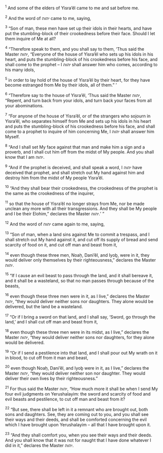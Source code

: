 <sup>1</sup> And some of the elders of Yisra’ĕl came to me and sat before me.

<sup>2</sup> And the word of יהוה came to me, saying,

<sup>3</sup> “Son of man, these men have set up their idols in their hearts, and have put the stumbling-block of their crookedness before their face. Should I let them inquire of Me at all?

<sup>4</sup> “Therefore speak to them, and you shall say to them, ‘Thus said the Master יהוה, “Everyone of the house of Yisra’ĕl who sets up his idols in his heart, and puts the stumbling-block of his crookedness before his face, and shall come to the prophet – I יהוה shall answer him who comes, according to his many idols,

<sup>5</sup> in order to lay hold of the house of Yisra’ĕl by their heart, for they have become estranged from Me by their idols, all of them.” ’

<sup>6</sup> “Therefore say to the house of Yisra’ĕl, ‘Thus said the Master יהוה, “Repent, and turn back from your idols, and turn back your faces from all your abominations.

<sup>7</sup> “For anyone of the house of Yisra’ĕl, or of the strangers who sojourn in Yisra’ĕl, who separates himself from Me and sets up his idols in his heart and puts the stumbling-block of his crookedness before his face, and shall come to a prophet to inquire of him concerning Me, I יהוה shall answer him Myself.

<sup>8</sup> “And I shall set My face against that man and make him a sign and a proverb, and I shall cut him off from the midst of My people. And you shall know that I am יהוה.

<sup>9</sup> “And if the prophet is deceived, and shall speak a word, I יהוה have deceived that prophet, and shall stretch out My hand against him and destroy him from the midst of My people Yisra’ĕl.

<sup>10</sup> “And they shall bear their crookedness, the crookedness of the prophet is the same as the crookedness of the inquirer,

<sup>11</sup> so that the house of Yisra’ĕl no longer strays from Me, nor be made unclean any more with all their transgressions. And they shall be My people and I be their Elohim,” declares the Master יהוה.’ ”

<sup>12</sup> And the word of יהוה came again to me, saying,

<sup>13</sup> “Son of man, when a land sins against Me to commit a trespass, and I shall stretch out My hand against it, and cut off its supply of bread and send scarcity of food on it, and cut off man and beast from it,

<sup>14</sup> even though these three men, Noaḥ, Dani’ĕl, and Iyoḇ, were in it, they would deliver only themselves by their righteousness,” declares the Master יהוה.

<sup>15</sup> “If I cause an evil beast to pass through the land, and it shall bereave it, and it shall be a wasteland, so that no man passes through because of the beasts,

<sup>16</sup> even though these three men were in it, as I live,” declares the Master יהוה, “they would deliver neither sons nor daughters. They alone would be delivered, but the land be a wasteland.

<sup>17</sup> “Or if I bring a sword on that land, and I shall say, ‘Sword, go through the land,’ and I shall cut off man and beast from it,

<sup>18</sup> even though these three men were in its midst, as I live,” declares the Master יהוה, “they would deliver neither sons nor daughters, for they alone would be delivered.

<sup>19</sup> “Or if I send a pestilence into that land, and I shall pour out My wrath on it in blood, to cut off from it man and beast,

<sup>20</sup> even though Noaḥ, Dani’ĕl, and Iyoḇ were in it, as I live,” declares the Master יהוה, “they would deliver neither son nor daughter. They would deliver their own lives by their righteousness.”

<sup>21</sup> For thus said the Master יהוה, “How much more it shall be when I send My four evil judgments on Yerushalayim: the sword and scarcity of food and evil beasts and pestilence, to cut off man and beast from it?

<sup>22</sup> “But see, there shall be left in it a remnant who are brought out, both sons and daughters. See, they are coming out to you, and you shall see their ways and their deeds, and shall be comforted concerning the evil which I have brought upon Yerushalayim – all that I have brought upon it.

<sup>23</sup> “And they shall comfort you, when you see their ways and their deeds. And you shall know that it was not for naught that I have done whatever I did in it,” declares the Master יהוה.


